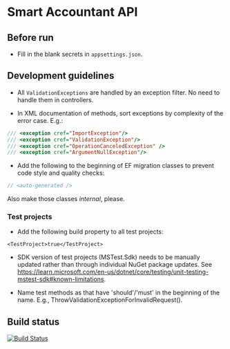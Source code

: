 # Smart Accountant API

## Before run

* Fill in the blank secrets in `appsettings.json`.

## Development guidelines

* All `ValidationExceptions` are handled by an exception filter.
No need to handle them in controllers.


* In XML documentation of methods, sort exceptions by complexity of the error case. E.g.:

```csharp
/// <exception cref="ImportException"/>
/// <exception cref="ValidationException"/>
/// <exception cref="OperationCanceledException" />
/// <exception cref="ArgumentNullException"/>
```

* Add the following to the beginning of EF migration classes to prevent code style and quality checks:

```csharp
// <auto-generated />
```

Also make those classes _internal_, please.

### Test projects
* Add the following build property to all test projects:

```
<TestProject>true</TestProject>
```

* SDK version of test projects (MSTest.Sdk) needs to be manually updated rather than through individual NuGet package updates.
See https://learn.microsoft.com/en-us/dotnet/core/testing/unit-testing-mstest-sdk#known-limitations.

* Name test methods as that have 'should'/'must' in the beginning of the name.
E.g., ThrowValidationExceptionForInvalidRequest().

## Build status
[![Build Status](https://dev.azure.com/selaskar/StandardTeamProject/_apis/build/status%2FSmartAccountant.API?branchName=master)](https://dev.azure.com/selaskar/StandardTeamProject/_build/latest?definitionId=41&branchName=master)
